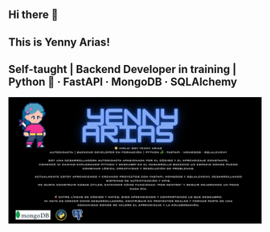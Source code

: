 ## Hi there 👋
## This is Yenny Arias!
## Self-taught | Backend Developer in training | Python 🐍 · FastAPI · MongoDB · SQLAlchemy

<p align="center">
  <img src="https://github.com/yennydigitalcode-dotcom/yennydigitalcode-dotcom/blob/main/Purple%20&%20Black%20Retro%20Gaming%20Banner.png?raw=true" />
</p>


